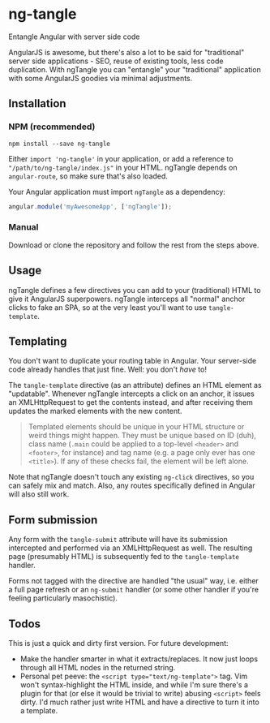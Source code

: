 # ng-tangle
Entangle Angular with server side code

AngularJS is awesome, but there's also a lot to be said for "traditional"
server side applications - SEO, reuse of existing tools, less code duplication.
With ngTangle you can "entangle" your "traditional" application with some
AngularJS goodies via minimal adjustments.

## Installation

### NPM (recommended)
`npm install --save ng-tangle`

Either `import 'ng-tangle'` in your application, or add a reference to
`"/path/to/ng-tangle/index.js"` in your HTML. ngTangle depends on
`angular-route`, so make sure that's also loaded.

Your Angular application must import `ngTangle` as a dependency:

```javascript
angular.module('myAwesomeApp', ['ngTangle']);
```

### Manual
Download or clone the repository and follow the rest from the steps above.

## Usage
ngTangle defines a few directives you can add to your (traditional) HTML to
give it AngularJS superpowers. ngTangle interceps all "normal" anchor clicks to
fake an SPA, so at the very least you'll want to use `tangle-template`.

## Templating
You don't want to duplicate your routing table in Angular. Your server-side code
already handles that just fine. Well: you don't _have_ to!

The `tangle-template` directive (as an attribute) defines an HTML element as
"updatable". Whenever ngTangle intercepts a click on an anchor, it issues an
XMLHttpRequest to get the contents instead, and after receiving them updates the
marked elements with the new content.

> Templated elements should be unique in your HTML structure or weird things
> might happen. They must be unique based on ID (duh), class name (`.main` could
> be applied to a top-level `<header>` and `<footer>`, for instance) and tag
> name (e.g. a page only ever has one `<title>`). If any of these checks fail,
> the element will be left alone.

Note that ngTangle doesn't touch any existing `ng-click` directives, so you can
safely mix and match. Also, any routes specifically defined in Angular will also
still work.

## Form submission
Any form with the `tangle-submit` attribute will have its submission intercepted
and performed via an XMLHttpRequest as well. The resulting page (presumably
HTML) is subsequently fed to the `tangle-template` handler.

Forms not tagged with the directive are handled "the usual" way, i.e. either a
full page refresh or an `ng-submit` handler (or some other handler if you're
feeling particularly masochistic).

## Todos
This is just a quick and dirty first version. For future development:
- Make the handler smarter in what it extracts/replaces. It now just loops
  through all HTML nodes in the returned string.
- Personal pet peeve: the `<script type="text/ng-template">` tag. Vim won't
  syntax-highlight the HTML inside, and while I'm sure there's a plugin for that
  (or else it would be trivial to write) abusing `<script>` feels dirty. I'd
  much rather just write HTML and have a directive to turn it into a template.

